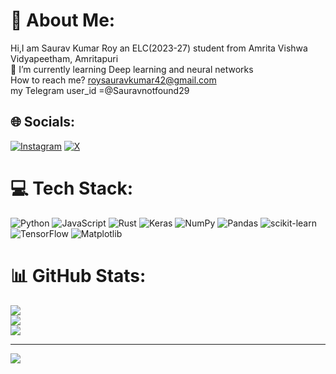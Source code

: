 # 💫 About Me:
Hi,I am Saurav Kumar Roy an ELC(2023-27) student from Amrita Vishwa Vidyapeetham, Amritapuri <br>🌱 I’m currently learning Deep learning and neural networks<br> How to reach me? roysauravkumar42@gmail.com<br>my Telegram user_id =@Sauravnotfound29


## 🌐 Socials:
[![Instagram](https://img.shields.io/badge/Instagram-%23E4405F.svg?logo=Instagram&logoColor=white)](https://instagram.com/sauravnotfound) [![X](https://img.shields.io/badge/X-black.svg?logo=X&logoColor=white)](https://x.com/Sauravnotfound) 

# 💻 Tech Stack:
![Python](https://img.shields.io/badge/python-3670A0?style=for-the-badge&logo=python&logoColor=ffdd54) ![JavaScript](https://img.shields.io/badge/javascript-%23323330.svg?style=for-the-badge&logo=javascript&logoColor=%23F7DF1E) ![Rust](https://img.shields.io/badge/rust-%23000000.svg?style=for-the-badge&logo=rust&logoColor=white) ![Keras](https://img.shields.io/badge/Keras-%23D00000.svg?style=for-the-badge&logo=Keras&logoColor=white) ![NumPy](https://img.shields.io/badge/numpy-%23013243.svg?style=for-the-badge&logo=numpy&logoColor=white) ![Pandas](https://img.shields.io/badge/pandas-%23150458.svg?style=for-the-badge&logo=pandas&logoColor=white) ![scikit-learn](https://img.shields.io/badge/scikit--learn-%23F7931E.svg?style=for-the-badge&logo=scikit-learn&logoColor=white) ![TensorFlow](https://img.shields.io/badge/TensorFlow-%23FF6F00.svg?style=for-the-badge&logo=TensorFlow&logoColor=white) ![Matplotlib](https://img.shields.io/badge/Matplotlib-%23ffffff.svg?style=for-the-badge&logo=Matplotlib&logoColor=black)
# 📊 GitHub Stats:
![](https://github-readme-stats.vercel.app/api?username=Sauravroy34&theme=dark&hide_border=false&include_all_commits=false&count_private=false)<br/>
![](https://github-readme-streak-stats.herokuapp.com/?user=Sauravroy34&theme=dark&hide_border=false)<br/>
![](https://github-readme-stats.vercel.app/api/top-langs/?username=Sauravroy34&theme=dark&hide_border=false&include_all_commits=false&count_private=false&layout=compact)

---
[![](https://visitcount.itsvg.in/api?id=Sauravroy34&icon=0&color=0)](https://visitcount.itsvg.in)

<!-- Proudly created with GPRM ( https://gprm.itsvg.in ) -->
